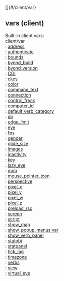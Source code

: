 []{#/client/var}    
## vars (client)    
Built-in client vars:    
client/var    
:   [address](/ref/client/var/address/address.md)    
:   [authenticate](/ref/client/var/authenticate/authenticate.md)    
:   [bounds](/ref/client/var/bounds/bounds.md)    
:   [byond_build](/ref/client/var/byond_build/byond_build.md)    
:   [byond_version](/ref/client/var/byond_version/byond_version.md)    
:   [CGI](/ref/client/var/CGI/CGI.md)    
:   [ckey](/ref/client/var/ckey/ckey.md)    
:   [color](/ref/client/var/color/color.md)    
:   [command_text](/ref/client/var/command_text/command_text.md)    
:   [connection](/ref/client/var/connection/connection.md)    
:   [control_freak](/ref/client/var/control_freak/control_freak.md)    
:   [computer_id](/ref/client/var/computer_id/computer_id.md)    
:   [default_verb_category](/ref/client/var/default_verb_category/default_verb_category.md)    
:   [dir](/ref/client/var/dir/dir.md)    
:   [edge_limit](/ref/client/var/edge_limit/edge_limit.md)    
:   [eye](/ref/client/var/eye/eye.md)    
:   [fps](/ref/client/var/fps/fps.md)    
:   [gender](/ref/client/var/gender/gender.md)    
:   [glide_size](/ref/client/var/glide_size/glide_size.md)    
:   [images](/ref/client/var/images/images.md)    
:   [inactivity](/ref/client/var/inactivity/inactivity.md)    
:   [key](/ref/client/var/key/key.md)    
:   [lazy_eye](/ref/client/var/lazy_eye/lazy_eye.md)    
:   [mob](/ref/client/var/mob/mob.md)    
:   [mouse_pointer_icon](/ref/client/var/mouse_pointer_icon/mouse_pointer_icon.md)    
:   [perspective](/ref/client/var/perspective/perspective.md)    
:   [pixel_x](/ref/client/var/pixel_x/pixel_x.md)    
:   [pixel_y](/ref/client/var/pixel_y/pixel_y.md)    
:   [pixel_w](/ref/client/var/pixel_w/pixel_w.md)    
:   [pixel_z](/ref/client/var/pixel_z/pixel_z.md)    
:   [preload_rsc](/ref/client/var/preload_rsc/preload_rsc.md)    
:   [screen](/ref/client/var/screen/screen.md)    
:   [script](/ref/client/var/script/script.md)    
:   [show_map](/ref/client/var/show_map/show_map.md)    
:   [show_popup_menus var](/ref/client/var/show_popup_menus/show_popup_menus.md)    
:   [show_verb_panel](/ref/client/var/show_verb_panel/show_verb_panel.md)    
:   [statobj](/ref/client/var/statobj/statobj.md)    
:   [statpanel](/ref/client/var/statpanel/statpanel.md)    
:   [tick_lag](/ref/client/var/tick_lag/tick_lag.md)    
:   [timezone](/ref/client/var/timezone/timezone.md)    
:   [verbs](/ref/client/var/verbs/verbs.md)    
:   [view](/ref/client/var/view/view.md)    
:   [virtual_eye](/ref/client/var/virtual_eye/virtual_eye.md)  